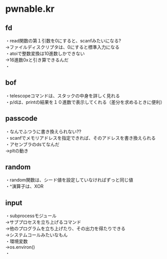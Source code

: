 # pwnable.kr

## fd
・read関数の第１引数を0にすると、scanfみたいになる?  
→ファイルディスクリプタは、0にすると標準入力になる  
・atoiで整数変換は10進数しかできない  
→16進数0xと引き算できるんだ  
・
## bof
・telescopeコマンドは、スタックの中身を詳しく見れる  
・p/dは、printの結果を１０進数で表示してくれる（差分を求めるときに便利）  

## passcode
・なんでふつうに書き換えられない??  
・scanfでメモリアドレスを指定できれば、そのアドレスを書き換えられる  
・アセンブラのdsてなんだ  
→pltの動き  

## random
・random関数は、シード値を設定していなければずっと同じ値  
・^演算子は、XOR  

## input
・subprocessモジュール  
→サブプロセスを立ち上げるコマンド   
→他のプログラムを立ち上げたり、その出力を得たりできる  
→システムコールみたいなもん  
・環境変数  
→os.environ()  
・  